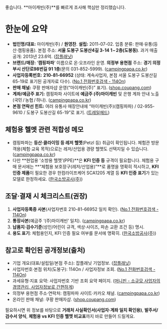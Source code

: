 좋습니다. **마이캐빈(주)**를 빠르게 조사해 핵심만 정리했습니다.

# 한눈에 요약

* **법인명/대표:** 마이캐빈(주) / **원영찬**. **설립:** 2011-07-02. 업종 분류: 판매·유통(등산·캠핑용품). 본점 주소: **서울 도봉구 도봉산4길 3-14 1 – 2층(도봉동)**. 과거 매출 공개: 2013년 23.6억. ([잡플래닛][1])
* **브랜드/매장:** ‘**캠핑파파**’ 이름으로 온·오프라인 운영. **의정부 용현점** 주소: **경기 의정부시 산단로98번길 91 1층**(문의 031-852-5999). ([campingpapa.co.kr][2])
* **사업자등록번호:** **210-81-66952** (상태: 계속사업자, 본점 서울 도봉구 도봉산길 65-19로 표기된 공개자료 다수). ([No.1 전화번호검색 - 114On][3])
* **판매 채널:** 쿠팡 판매자샵 운영(“마이캐빈(주)” 표기). ([shop.coupang.com][4])
* **계좌/예금주 표기:** 캠핑파파 사이트에 **예금주 (주)마이캐빈** 및 은행 계좌 안내 노출(국민 / 농협 / 하나). ([campingpapa.co.kr][5])
* **본점 연락선 힌트:** 여러 유통사 매장안내에 “마이캐빈(주)(캠핑파파) / 02-955-9610 / 도봉구 도봉산길 65-19”로 표기. ([트레일헤드][6])

## 체험용 헬멧 관련 적합성 메모

* 캠핑파파는 **등산·클라이밍 등 레저 헬멧**(Petzl 등) 취급이 확인됩니다. 체험관 방문객용(체험·교육 목적)으로는 레저/산업용 경량 헬멧도 선택지일 수 있습니다. ([campingpapa.co.kr][7])
* 다만 **현업용 ‘소방용 헬멧’(PPE)**은 **KFI 인증 등** 규격이 필요합니다. 체험용 구매 문서에는 **“체험용 보호장구(레저/산업용)”**로 품명을 명확히 적시하고, **KFI 인증 제품**이 필요한 경우 한컴라이프케어 SCA1205 계열 등 **KFI 인증 표기**가 있는 모델로 한정하세요. ([한국소방공사(주)][8])

## 조달·결재 시 체크리스트(권장)

1. **사업자등록증 사본**(사업자번호 210-81-66952 일치 확인). ([No.1 전화번호검색 - 114On][3])
2. **통장사본**(예금주 ‘(주)마이캐빈’ 일치). ([campingpapa.co.kr][5])
3. **납품지·검수기준**(성인/어린이 규격, 색상·사이즈, 파손 교환 조건 등) 명시.
4. **용도 표기**: 체험용인지, KFI 인증 필요 여부를 문서에 명확히. ([한국소방공사(주)][8])

## 참고로 확인된 공개정보(출처)

* 기업 개요(대표/설립일/본점 주소): 잡플래닛 기업정보. ([잡플래닛][1])
* 사업자번호·본점 위치(도봉구): 114On / 사업자정보 조회. ([No.1 전화번호검색 - 114On][3])
* 과세유형·지표 요약: 사업자번호 기반 조회 요약 페이지. ([머니핀 - 소규모 사업자의 경영관리, 사업자정보로 간편하게][9])
* 의정부 용현점 주소·연락처: 캠핑파파 사이트·카카오 채널. ([campingpapa.co.kr][2])
* 온라인 판매 채널: 쿠팡 판매자샵. ([shop.coupang.com][4])

필요하시면 위 정보를 바탕으로 **거래처 사실확인서(사업자·계좌 일치 확인용)**, **발주서/검수서 양식**, **체험용 vs KFI 인증 헬멧 비교표**까지 바로 만들어 드릴게요.

[1]: https://www.jobplanet.co.kr/companies/129131/landing/%EB%A7%88%EC%9D%B4%EC%BA%90%EB%B9%88 "마이캐빈(주) 2025년 기업정보 | 기업리뷰 9건, 연봉정보 1건, 면접후기 1건, 복지정보 0건, 채용공고 0건"
[2]: https://www.campingpapa.co.kr/m2/html.php?htmid=proc%2Fmap.htm&srsltid=AfmBOoovhBTrd0g5gNX9CiKey7GlUy4Mc03Bkb5Di9srLtLilWHdlacp&utm_source=chatgpt.com "강북 최대 캠핑용품,등산용품 매장 캠핑파파"
[3]: https://www.114.co.kr/biznumber/detail/601eaef5c911?utm_source=chatgpt.com "[서울특별시 도봉구]마이캐빈(주), 2108166952, 210-81-66952, ..."
[4]: https://shop.coupang.com/A01192939?locale=ko_kr&platform=p&utm_source=chatgpt.com "쿠팡이 추천하는 마이캐빈(주) 관련 혜택과 특가"
[5]: https://www.campingpapa.co.kr/?srsltid=AfmBOooz0J-5G2aznDDJSg6jFUT424UgIoNkrfuqpQy1qWmre5FWQm49&utm_source=chatgpt.com "캠핑파파"
[6]: https://m.cerrotorremall.com/article/%EB%A7%A4%EC%9E%A5%EC%95%88%EB%82%B4/3/2652/?utm_source=chatgpt.com "오스프리 취급점 매장안내 - 트레일헤드"
[7]: https://www.campingpapa.co.kr/m2/goods/list.php?category=001041035&srsltid=AfmBOoqwUMbzhwzGjdtiuQ_rXikTV6sCo0AqfIemjMqOqveksRVVMDAL&utm_source=chatgpt.com "강북 최대 캠핑용품,등산용품 매장 캠핑파파"
[8]: https://able119.co.kr/category/3-%EC%86%8C%EB%B0%A9-%ED%97%AC%EB%A9%A7-%EB%B0%8F-%EC%9E%A5%ED%99%94/55/?utm_source=chatgpt.com "3. 소방 헬멧 및 장화 - 한국소방공사(주) - able119"
[9]: https://moneypin.biz/bizno/detail/2108166952/?utm_source=chatgpt.com "마이캐빈 （주） - 사업자등록번호 조회"


---

